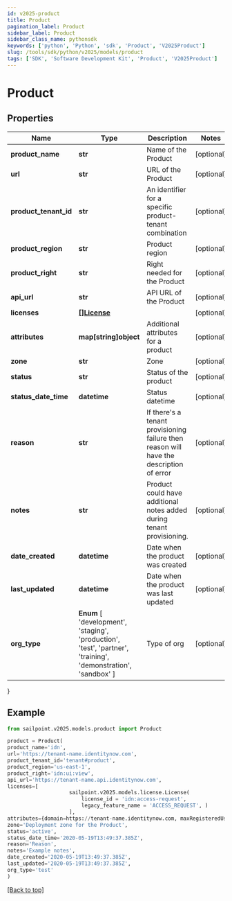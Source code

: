 ```yaml
---
id: v2025-product
title: Product
pagination_label: Product
sidebar_label: Product
sidebar_class_name: pythonsdk
keywords: ['python', 'Python', 'sdk', 'Product', 'V2025Product'] 
slug: /tools/sdk/python/v2025/models/product
tags: ['SDK', 'Software Development Kit', 'Product', 'V2025Product']
---
```


# Product


## Properties

Name | Type | Description | Notes
------------ | ------------- | ------------- | -------------
**product_name** | **str** | Name of the Product | [optional] 
**url** | **str** | URL of the Product | [optional] 
**product_tenant_id** | **str** | An identifier for a specific product-tenant combination | [optional] 
**product_region** | **str** | Product region | [optional] 
**product_right** | **str** | Right needed for the Product | [optional] 
**api_url** | **str** | API URL of the Product | [optional] 
**licenses** | [**[]License**](license) |  | [optional] 
**attributes** | **map[string]object** | Additional attributes for a product | [optional] 
**zone** | **str** | Zone | [optional] 
**status** | **str** | Status of the product | [optional] 
**status_date_time** | **datetime** | Status datetime | [optional] 
**reason** | **str** | If there's a tenant provisioning failure then reason will have the description of error | [optional] 
**notes** | **str** | Product could have additional notes added during tenant provisioning. | [optional] 
**date_created** | **datetime** | Date when the product was created | [optional] 
**last_updated** | **datetime** | Date when the product was last updated | [optional] 
**org_type** |  **Enum** [  'development',    'staging',    'production',    'test',    'partner',    'training',    'demonstration',    'sandbox' ] | Type of org | [optional] 
}

## Example

```python
from sailpoint.v2025.models.product import Product

product = Product(
product_name='idn',
url='https://tenant-name.identitynow.com',
product_tenant_id='tenant#product',
product_region='us-east-1',
product_right='idn:ui:view',
api_url='https://tenant-name.api.identitynow.com',
licenses=[
                    sailpoint.v2025.models.license.License(
                        license_id = 'idn:access-request', 
                        legacy_feature_name = 'ACCESS_REQUEST', )
                    ],
attributes={domain=https://tenant-name.identitynow.com, maxRegisteredUsers=250},
zone='Deployment zone for the Product',
status='active',
status_date_time='2020-05-19T13:49:37.385Z',
reason='Reason',
notes='Example notes',
date_created='2020-05-19T13:49:37.385Z',
last_updated='2020-05-19T13:49:37.385Z',
org_type='test'
)

```
[[Back to top]](#) 

